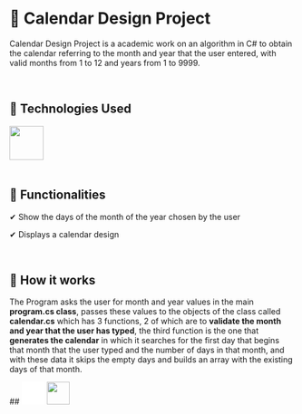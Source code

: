 # :calendar: Calendar Design Project
<p>Calendar Design Project is a academic work on an algorithm in C# to obtain the calendar referring to the month and year that the user entered, with valid months from 1 to 12 and years from 1 to 9999.<p/><br>

## 🚀 Technologies Used
<div>
  <img src="https://cdn.jsdelivr.net/gh/devicons/devicon/icons/csharp/csharp-original.svg" width="60" height="60"/>
</div><br>

## :hammer: Functionalities
<p>✔ Show the days of the month of the year chosen by the user</p>
<p>✔ Displays a calendar design</p><br>

## :date: How it works
<p>The Program asks the user for month and year values in the main <b>program.cs class</b>, passes these values to the objects of the class called <b>calendar.cs</b> which has 3 functions, 2 of which are to <b>validate the month and year that the user has typed</b>, the third function is the one that <b>generates the calendar</b> in which it searches for the first day that begins that month that the user typed and the number of days in that month, and with these data it skips the empty days and builds an array with the existing days of that month.</p>
## 
<a href="https://instagram.com/marcosd_marques" target="_blank"><img src="https://raw.githubusercontent.com/Aakarsh-B/trying-repos/master/insta.svg" width="40" height="40" target="_blank"></a>
<a href = "mailto:mdmarques70@gmail.com"><img src="https://www.freeiconspng.com/thumbs/gmail-icon/gmail-logo-icon-2.png" width="40" height="40" target="_blank"></a>
</div></a>

